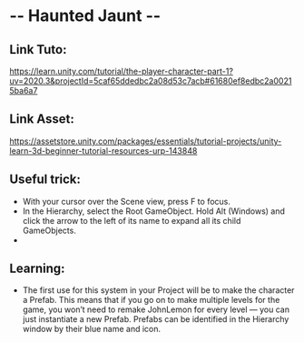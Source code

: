 # -- Haunted Jaunt --
## Link Tuto:
https://learn.unity.com/tutorial/the-player-character-part-1?uv=2020.3&projectId=5caf65ddedbc2a08d53c7acb#61680ef8edbc2a00215ba6a7
## Link Asset:
https://assetstore.unity.com/packages/essentials/tutorial-projects/unity-learn-3d-beginner-tutorial-resources-urp-143848

## Useful trick:
- With your cursor over the Scene view, press F to focus.
-  In the Hierarchy, select the Root GameObject. Hold Alt (Windows) and click the arrow to the left of its name to expand all its child GameObjects.
-  


## Learning:
- The first use for this system in your Project will be to make the character a Prefab.  This means that if you go on to make multiple levels for the game, you won’t need to remake JohnLemon for every level — you can just instantiate a new Prefab. Prefabs can be identified in the Hierarchy window by their blue name and icon.
